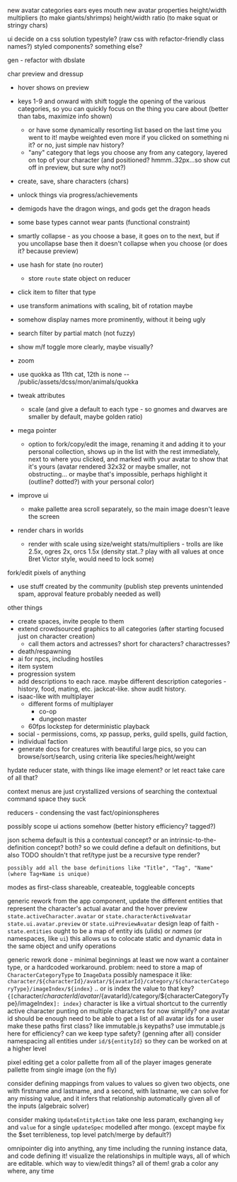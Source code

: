 new avatar categories
    ears
    eyes
    mouth
new avatar properties
    height/width multipliers (to make giants/shrimps)
    height/width ratio (to make squat or stringy chars)

ui
    decide on a css solution
        typestyle? (raw css with refactor-friendly class names?)
        styled components?
        something else?

gen
    - refactor with dbslate

char preview and dressup
- hover shows on preview
- keys 1-9 and onward with shift toggle the opening of the various categories, so you can quickly focus on the thing you care about (better than tabs, maximize info shown)
    - or have some dynamically resorting list based on the last time you went to it! maybe weighted even more if you clicked on something ni it? or no, just simple nav history?
    - "any" category that legs you choose any from any category, layered on top of your character (and positioned? hmmm..32px...so show cut off in preview, but sure why not?)
- create, save, share characters (chars)
- unlock things via progress/achievements
- demigods have the dragon wings, and gods get the dragon heads
- some base types cannot wear pants (functional constraint)
- smartly collapse - as you choose a base, it goes on to the next, but if you uncollapse base then it doesn't collapse when you choose (or does it? because preview)
- use hash for state (no router)
    - store `route` state object on reducer
- click item to filter that type
- use transform animations with scaling, bit of rotation maybe
- somehow display names more prominently, without it being ugly
- search filter by partial match (not fuzzy)
- show m/f toggle more clearly, maybe visually?
- zoom
- use quokka as 11th cat, 12th is none -- /public/assets/dcss/mon/animals/quokka
- tweak attributes
    - scale (and give a default to each type - so gnomes and dwarves are smaller by default, maybe golden ratio)
- mega pointer
    - option to fork/copy/edit the image, renaming it and adding it to your personal collection, shows up in the list with the rest immediately, next to where you clicked, and marked with your avatar to show that it's yours (avatar rendered 32x32 or maybe smaller, not obstructing... or maybe that's impossible, perhaps highlight it (outline? dotted?) with your personal color)
- improve ui
    - make pallette area scroll separately, so the main image doesn't leave the screen

- render chars in worlds
    - render with scale using size/weight stats/multipliers - trolls are like 2.5x, ogres 2x, orcs 1.5x (density stat..? play with all values at once Bret Victor style, would need to lock some)

fork/edit pixels of anything
- use stuff created by the community (publish step prevents unintended spam, approval feature probably needed as well)

other things
- create spaces, invite people to them
- extend crowdsourced graphics to all categories (after starting focused just on character creation)
    - call them actors and actresses? short for characters? charactresses?
- death/respawning
- ai for npcs, including hostiles
- item system
- progression system
- add descriptions to each race. maybe different description categories - history, food, mating, etc. jackcat-like. show audit history.
- isaac-like with multiplayer
    - different forms of multiplayer
        - co-op
        - dungeon master
    - 60fps lockstep for deterministic playback
- social - permissions, coms, xp passup, perks, guild  spells, guild faction, 
- individual faction
- generate docs for creatures with beautiful large pics,
    so you can browse/sort/search, using criteria like species/height/weight

hydate reducer state, with things like image element? or let react take care of all that?

context menus are just crystallized versions of searching the contextual command space
    they suck

reducers - condensing the vast fact/opinionspheres

possibly scope ui actions somehow (better history efficiency? tagged?)

json schema
    default
        is this a contextual concept? or an intrinsic-to-the-definition concept? both?
        so we could define a default on definitions, but also
            TODO shouldn't that ref/type just be a recursive type render?

    possibly add all the base definitions like "Title", "Tag", "Name" (where Tag+Name is unique)

modes as first-class shareable, createable, toggleable concepts

generic rework
    from the app component, update the different entities that represent the character's actual avatar and the hover preview
        `state.activeCharacter.avatar` or `state.characterActiveAvatar`
        `state.ui.avatar.preview` or `state.uiPreviewAvatar`
    design leap of faith - `state.entities` ought to be a map of entity ids (ulids) or _names_ (or namespaces, like `ui`)
        this allows us to colocate static and dynamic data in the same object and unify operations

generic rework done - minimal beginnings at least
    we now want a container type, or a hardcoded workaround.
problem: need to store a map of `CharacterCategoryType` to `ImageData`
    possibly namespace it like:
         `character/${characterId}/avatar/${avatarId}/category/${characterCategoryType}/imageIndex/${index}`
         .. or is index the value to that key?
         `{[`character/${characterId}/avatar/${avatarId}/category/${characterCategoryType}/imageIndex`]: index}`
         character is like a virtual shortcut to the currently active character
            punting on multiple characters for now
        simplify? one avatar id should be enough
            need to be able to get a list of all avatar ids for a user
        make these paths first class? like immutable.js keypaths?
            use immutable.js here for efficiency?
            can we keep type safety? (genning after all)
    consider namespacing all entities under `id/${entityId}` so they can be worked on at a higher level

pixel editing
    get a color pallette from all of the player images
        generate pallette from single image (on the fly)

consider defining mappings from values to values
    so given two objects, one with firstname and lastname, and a second, with lastname, we can solve for any missing value, and it infers that relationship automatically given all of the inputs (algebraic solver)

consider making `UpdateEntityAction` take one less param,
exchanging `key` and `value` for a single `updateSpec` modelled after mongo. (except maybe fix the $set terribleness, top level patch/merge by default?)

omnipointer
    dig into anything, any time
        including the running instance data, and code defining it!
        visualize the relationships in multiple ways, all of which are editable.
        which way to view/edit things? all of them!
    grab a color any where, any time
